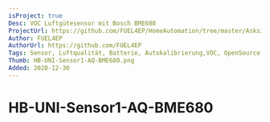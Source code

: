 ```yaml
---
isProject: true
Desc: VOC Luftgütesensor mit Bosch BME680
ProjectUrl: https://github.com/FUEL4EP/HomeAutomation/tree/master/AsksinPP_developments/sketches/HB-UNI-Sensor1-AQ-BME680
Author: FUEL4EP
AuthorUrl: https://github.com/FUEL4EP
Tags: Sensor, Luftqualität, Batterie, Autokalibrierung,VOC, OpenSource
Thumb: HB-UNI-Sensor1-AQ-BME680.png
Added: 2020-12-30
---
```


# HB-UNI-Sensor1-AQ-BME680
